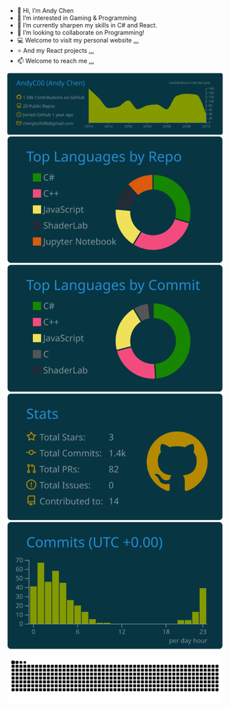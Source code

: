 - 👋 Hi, I’m Andy Chen
- 👀 I’m interested in Gaming & Programming 
- 🌱 I’m currently sharpen my skills in C# and React.
- 💞️ I’m looking to collaborate on Programming!
- 💻 Welcome to visit my personal website [...](https://andyc00.github.io/)
- ⭐️ And my React projects [...](https://andyc00.github.io/React_MiniGames/)
- 📫 Welcome to reach me [...](https://www.linkedin.com/in/jinzhi-chen-a36981172/)


[![](https://raw.githubusercontent.com/AndyC00/AndyC00/main/profile-summary-card-output/solarized_dark/0-profile-details.svg)](https://github.com/vn7n24fzkq/github-profile-summary-cards)
[![](https://raw.githubusercontent.com/AndyC00/AndyC00/main/profile-summary-card-output/solarized_dark/1-repos-per-language.svg)](https://github.com/vn7n24fzkq/github-profile-summary-cards) [![](https://raw.githubusercontent.com/AndyC00/AndyC00/main/profile-summary-card-output/solarized_dark/2-most-commit-language.svg)](https://github.com/vn7n24fzkq/github-profile-summary-cards)
[![](https://raw.githubusercontent.com/AndyC00/AndyC00/main/profile-summary-card-output/solarized_dark/3-stats.svg)](https://github.com/vn7n24fzkq/github-profile-summary-cards) [![](https://raw.githubusercontent.com/AndyC00/AndyC00/main/profile-summary-card-output/solarized_dark/4-productive-time.svg)](https://github.com/vn7n24fzkq/github-profile-summary-cards)


<picture>
  <source media="(prefers-color-scheme: dark)" srcset="https://raw.githubusercontent.com/AndyC00/AndyC00/output/github-contribution-grid-snake-dark.svg">
  <source media="(prefers-color-scheme: light)" srcset="https://raw.githubusercontent.com/AndyC00/AndyC00/output/github-contribution-grid-snake.svg">
  <img alt="github contribution grid snake animation" src="https://raw.githubusercontent.com/AndyC00/AndyC00/output/github-contribution-grid-snake.svg">
</picture>
